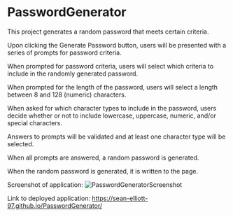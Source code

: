 # PasswordGenerator

This project generates a random password that meets certain criteria.

Upon clicking the Generate Password button, users will be presented with a series of prompts for password criteria.

When prompted for password criteria, users will select which criteria to include in the randomly generated password.

When prompted for the length of the password, users will select a length between 8 and 128 (numeric) characters.

When asked for which character types to include in the password, users decide whether or not to include lowercase, uppercase, numeric, and/or special characters.

Answers to prompts will be validated and at least one character type will be selected.

When all prompts are answered, a random password is generated.

When the random password is generated, it is written to the page.

Screenshot of application:
![PasswordGeneratorScreenshot](https://user-images.githubusercontent.com/89947920/135760428-5c2fdaf1-d462-4beb-aa6a-925058b352a6.png)

Link to deployed application: https://sean-elliott-97.github.io/PasswordGenerator/
